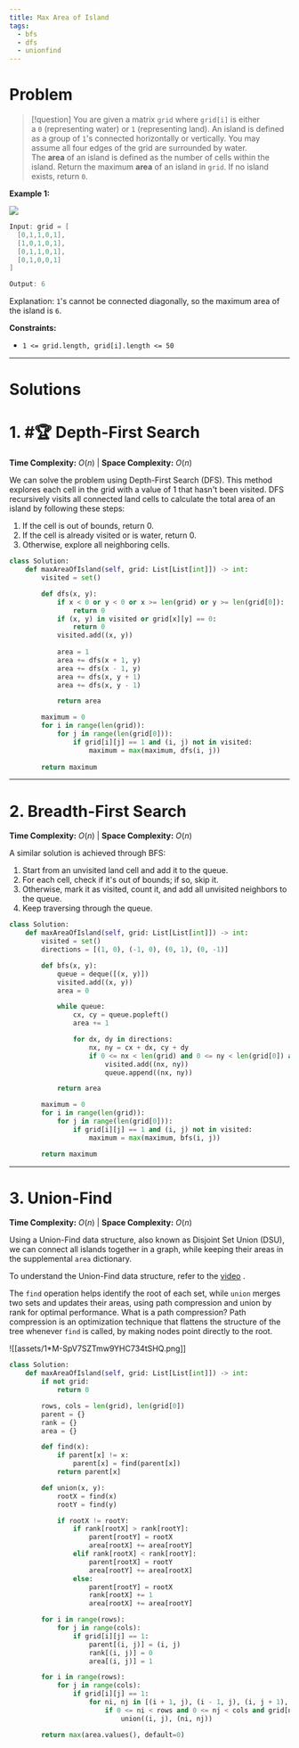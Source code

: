 ```yaml
---
title: Max Area of Island
tags:
  - bfs
  - dfs
  - unionfind
---
```

# Problem

>[!question] 
>You are given a matrix `grid` where `grid[i]` is either a `0` (representing water) or `1` (representing land). An island is defined as a group of `1`'s connected horizontally or vertically. You may assume all four edges of the grid are surrounded by water. The **area** of an island is defined as the number of cells within the island. Return the maximum **area** of an island in `grid`. If no island exists, return `0`.

**Example 1:**

![](https://imagedelivery.net/CLfkmk9Wzy8_9HRyug4EVA/8eeb491c-c8ff-4ed6-78ed-ce4cf87d7200/public)

```java
Input: grid = [
  [0,1,1,0,1],
  [1,0,1,0,1],
  [0,1,1,0,1],
  [0,1,0,0,1]
]

Output: 6
```

Explanation: `1`'s cannot be connected diagonally, so the maximum area of the island is `6`.

**Constraints:**

- `1 <= grid.length, grid[i].length <= 50`

---

# Solutions

# 1.  #🏆  Depth-First Search

**Time Complexity:** $O(n)$  |  **Space Complexity:** $O(n)$

We can solve the problem using Depth-First Search (DFS). This method explores each cell in the grid with a value of 1 that hasn't been visited. DFS recursively visits all connected land cells to calculate the total area of an island by following these steps:

1. If the cell is out of bounds, return 0.
2. If the cell is already visited or is water, return 0.
3. Otherwise, explore all neighboring cells.

```python
class Solution:
    def maxAreaOfIsland(self, grid: List[List[int]]) -> int:
        visited = set()

        def dfs(x, y):
            if x < 0 or y < 0 or x >= len(grid) or y >= len(grid[0]):
                return 0
            if (x, y) in visited or grid[x][y] == 0:
                return 0
            visited.add((x, y))
            
            area = 1
            area += dfs(x + 1, y)
            area += dfs(x - 1, y)
            area += dfs(x, y + 1)
            area += dfs(x, y - 1)

            return area

        maximum = 0
        for i in range(len(grid)):
            for j in range(len(grid[0])):
                if grid[i][j] == 1 and (i, j) not in visited:
                    maximum = max(maximum, dfs(i, j))
        
        return maximum

```

---
# 2. Breadth-First Search

**Time Complexity:** $O(n)$  |  **Space Complexity:** $O(n)$

A similar solution is achieved through BFS:

1. Start from an unvisited land cell and add it to the queue.
2. For each cell, check if it's out of bounds; if so, skip it.
3. Otherwise, mark it as visited, count it, and add all unvisited neighbors to the queue. 
4. Keep traversing through the queue.

```python
class Solution:
    def maxAreaOfIsland(self, grid: List[List[int]]) -> int:
        visited = set()
        directions = [(1, 0), (-1, 0), (0, 1), (0, -1)]

        def bfs(x, y):
            queue = deque([(x, y)])
            visited.add((x, y))
            area = 0

            while queue:
                cx, cy = queue.popleft()
                area += 1

                for dx, dy in directions:
                    nx, ny = cx + dx, cy + dy
                    if 0 <= nx < len(grid) and 0 <= ny < len(grid[0]) and (nx, ny) not in visited and grid[nx][ny] == 1:
                        visited.add((nx, ny))
                        queue.append((nx, ny))

            return area

        maximum = 0
        for i in range(len(grid)):
            for j in range(len(grid[0])):
                if grid[i][j] == 1 and (i, j) not in visited:
                    maximum = max(maximum, bfs(i, j))

        return maximum

```

---
# 3. Union-Find

**Time Complexity:** $O(n)$  |  **Space Complexity:** $O(n)$

Using a Union-Find data structure, also known as Disjoint Set Union (DSU), we can connect all islands together in a graph, while keeping their areas in the supplemental `area` dictionary. 

To understand the Union-Find data structure, refer to the [video](https://www.youtube.com/watch?v=ayW5B2W9hfo) .

The `find` operation helps identify the root of each set, while `union` merges two sets and updates their areas, using path compression and union by rank for optimal performance. What is a path compression? Path compression is an optimization technique that flattens the structure of the tree whenever `find` is called, by making nodes point directly to the root.

![[assets/1*M-SpV7SZTmw9YHC734tSHQ.png]]


```python
class Solution:
    def maxAreaOfIsland(self, grid: List[List[int]]) -> int:
        if not grid:
            return 0

        rows, cols = len(grid), len(grid[0])
        parent = {}
        rank = {}
        area = {}

        def find(x):
            if parent[x] != x:
                parent[x] = find(parent[x])
            return parent[x]

        def union(x, y):
            rootX = find(x)
            rootY = find(y)

            if rootX != rootY:
                if rank[rootX] > rank[rootY]:
                    parent[rootY] = rootX
                    area[rootX] += area[rootY]
                elif rank[rootX] < rank[rootY]:
                    parent[rootX] = rootY
                    area[rootY] += area[rootX]
                else:
                    parent[rootY] = rootX
                    rank[rootX] += 1
                    area[rootX] += area[rootY]

        for i in range(rows):
            for j in range(cols):
                if grid[i][j] == 1:
                    parent[(i, j)] = (i, j)
                    rank[(i, j)] = 0
                    area[(i, j)] = 1

        for i in range(rows):
            for j in range(cols):
                if grid[i][j] == 1:
                    for ni, nj in [(i + 1, j), (i - 1, j), (i, j + 1), (i, j - 1)]:
                        if 0 <= ni < rows and 0 <= nj < cols and grid[ni][nj] == 1:
                            union((i, j), (ni, nj))

        return max(area.values(), default=0)

```